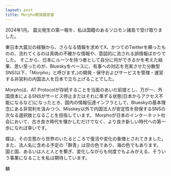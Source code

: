 ```yaml
---
layout: post
title: Morpho開発趣意書
---
```

2024年1月。
震災発生の第一報を、私は国籍のあるソロモン諸島で受け取りました。

東日本大震災の経験から、さらなる情報を求めてX、かつてのTwitterを頼ったものの、流れてくるのは真偽の不確かな情報や、意図的に流される誤情報ばかりでした。
そこから、日本にルーツを持つ者として自分に何ができるかを考えた結果、思い至ったのが、Blueskyをベースに、有事への対応を充実させた分散型SNS(以下、「Morpho」と呼びます。)の開発・保守およびサービスを管理・運営する非営利の内国法人を日本で立ち上げることでした。

Morphoは、AT Protocolが存続することを当面のあいだ前提とし、万が一、外国資本によるSNSがサービス停止またはそれに準ずる状態(日本からアクセス不能になるなど)になったとき、国内の情報伝達インフラとして、Blueskyの基本理念にある非営利を汲みつつ、Misskey以外で内国法人が安定性を担保するSNSの次なる選択肢となることを目指しています。
Morphoが日本のインターネット社会において、古き良き時代を懐かしむだけでなく、より良き新しい時代への第一歩になれば幸いです。

蝶は、その生態から世界のいたるところで復活や変化の象徴とされてきました。
また、法人名に含める予定の「群青」は空の色であり、海の色でもあります。
国と国、あるいは人と人とを繋ぎ、変化しながらも何度でもよみがえる、そういう事業になることを私は期待しています。

<p class="right">麟</p>